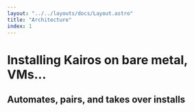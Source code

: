 ```yaml
---
layout: "../../layouts/docs/Layout.astro"
title: "Architecture"
index: 1
---
```


# Installing Kairos on bare metal, VMs...

## Automates, pairs, and takes over installs
